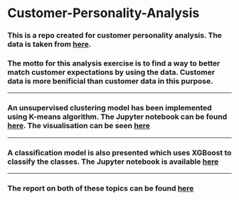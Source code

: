 # Customer-Personality-Analysis
### This is a repo created for customer personality analysis. The data is taken from [here](https://www.kaggle.com/imakash3011/customer-personality-analysis).
### The motto for this analysis exercise is to find a way to better match customer expectations by using the data. Customer data is more benificial than customer data in this purpose.
---
### An unsupervised clustering model has been implemented using K-means algorithm. The Jupyter notebook can be found [here](https://github.com/ShivamThakur04/Customer-Personality-Analysis/blob/main/WebPurchaseAnalysis.ipynb). The visualisation can be seen [here](https://github.com/ShivamThakur04/Customer-Personality-Analysis/blob/main/Visualisation.JPG)
---
### A classification model is also presented which uses XGBoost to classify the classes. The Jupyter notebook is available [here](https://github.com/ShivamThakur04/Customer-Personality-Analysis/blob/main/ClassificationModel_XGB.ipynb)
---
### The report on both of these topics can be found [here](https://github.com/ShivamThakur04/Customer-Personality-Analysis/blob/main/Report_CustomerPersonalityAnalysis.pdf)
